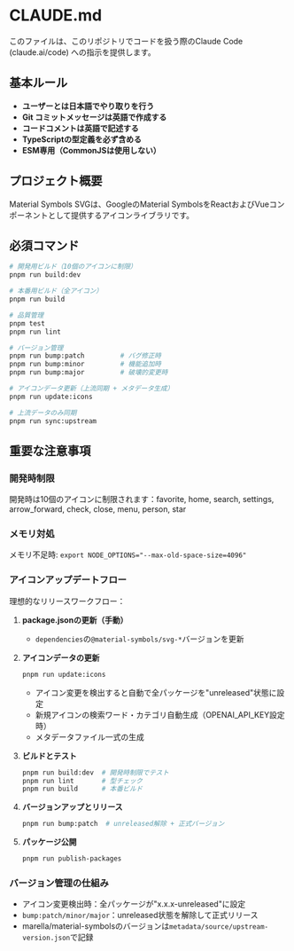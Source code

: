 # CLAUDE.md

このファイルは、このリポジトリでコードを扱う際のClaude Code (claude.ai/code) への指示を提供します。

## 基本ルール

- **ユーザーとは日本語でやり取りを行う**
- **Git コミットメッセージは英語で作成する**
- **コードコメントは英語で記述する**
- **TypeScriptの型定義を必ず含める**
- **ESM専用（CommonJSは使用しない）**

## プロジェクト概要

Material Symbols SVGは、GoogleのMaterial SymbolsをReactおよびVueコンポーネントとして提供するアイコンライブラリです。

## 必須コマンド

```bash
# 開発用ビルド（10個のアイコンに制限）
pnpm run build:dev

# 本番用ビルド（全アイコン）
pnpm run build

# 品質管理
pnpm test
pnpm run lint

# バージョン管理
pnpm run bump:patch         # バグ修正時
pnpm run bump:minor         # 機能追加時
pnpm run bump:major         # 破壊的変更時

# アイコンデータ更新（上流同期 + メタデータ生成）
pnpm run update:icons

# 上流データのみ同期
pnpm run sync:upstream
```

## 重要な注意事項

### 開発時制限
開発時は10個のアイコンに制限されます：favorite, home, search, settings, arrow_forward, check, close, menu, person, star

### メモリ対処
メモリ不足時: `export NODE_OPTIONS="--max-old-space-size=4096"`

### アイコンアップデートフロー

理想的なリリースワークフロー：

1. **package.jsonの更新（手動）**
   - `dependencies`の`@material-symbols/svg-*`バージョンを更新

2. **アイコンデータの更新**
   ```bash
   pnpm run update:icons
   ```
   - アイコン変更を検出すると自動で全パッケージを"unreleased"状態に設定
   - 新規アイコンの検索ワード・カテゴリ自動生成（OPENAI_API_KEY設定時）
   - メタデータファイル一式の生成

3. **ビルドとテスト**
   ```bash
   pnpm run build:dev  # 開発時制限でテスト
   pnpm run lint       # 型チェック
   pnpm run build      # 本番ビルド
   ```

4. **バージョンアップとリリース**
   ```bash
   pnpm run bump:patch  # unreleased解除 + 正式バージョン
   ```

5. **パッケージ公開**
   ```bash
   pnpm run publish-packages
   ```

### バージョン管理の仕組み
- アイコン変更検出時：全パッケージが"x.x.x-unreleased"に設定
- `bump:patch/minor/major`：unreleased状態を解除して正式リリース
- marella/material-symbolsのバージョンは`metadata/source/upstream-version.json`で記録